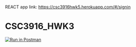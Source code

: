 REACT app link: https://csc3916hwk5.herokuapp.com/#/signin
# CSC3916_HWK3
[![Run in Postman](https://run.pstmn.io/button.svg)](https://app.getpostman.com/run-collection/3efbf08622b47997b0e8)
